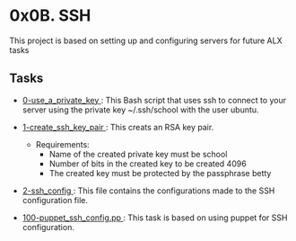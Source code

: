 # 0x0B. SSH
This project is based on setting up and configuring servers for future ALX tasks

## Tasks
* [ 0-use_a_private_key ](./0-use_a_private_key): This Bash script that uses ssh to connect to your server using the private key ~/.ssh/school with the user ubuntu.

* [ 1-create_ssh_key_pair ](./1-create_ssh_key_pair): This creats an RSA key pair.
    * Requirements:
        * Name of the created private key must be school
        * Number of bits in the created key to be created 4096
        * The created key must be protected by the passphrase betty

* [ 2-ssh_config ](./2-ssh_config): This file contains the configurations made to the SSH configuration file.

* [ 100-puppet_ssh_config.pp ](./100-puppet_ssh_config.pp): This task is based on using puppet for SSH configuration.
